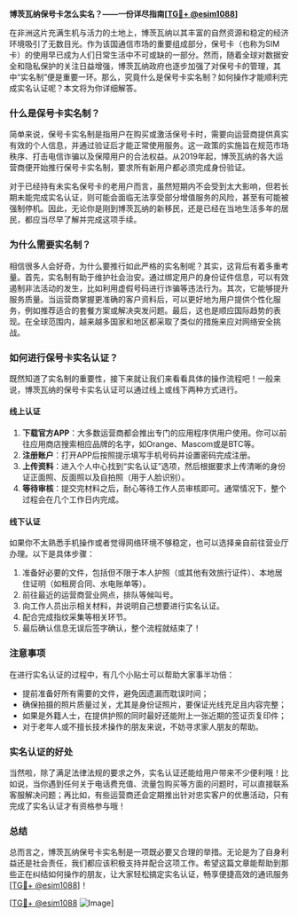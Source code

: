 **博茨瓦纳保号卡怎么实名？——一份详尽指南[[TG💪+ @esim1088](https://t.me/s/esim1088)]**

在非洲这片充满生机与活力的土地上，博茨瓦纳以其丰富的自然资源和稳定的经济环境吸引了无数目光。作为该国通信市场的重要组成部分，保号卡（也称为SIM卡）的使用早已成为人们日常生活中不可或缺的一部分。然而，随着全球对数据安全和隐私保护的关注日益增强，博茨瓦纳政府也逐步加强了对保号卡的管理，其中“实名制”便是重要一环。那么，究竟什么是保号卡实名制？如何操作才能顺利完成实名认证呢？本文将为你详细解答。

### 什么是保号卡实名制？

简单来说，保号卡实名制是指用户在购买或激活保号卡时，需要向运营商提供真实有效的个人信息，并通过验证后才能正常使用服务。这一政策的实施旨在规范市场秩序、打击电信诈骗以及保障用户的合法权益。从2019年起，博茨瓦纳的各大运营商便开始推行保号卡实名制，要求所有新用户都必须完成身份验证。

对于已经持有未实名保号卡的老用户而言，虽然短期内不会受到太大影响，但若长期未能完成实名认证，则可能会面临无法享受部分增值服务的风险，甚至有可能被强制停机。因此，无论你是刚到博茨瓦纳的新移民，还是已经在当地生活多年的居民，都应当尽早了解并完成这项手续。

### 为什么需要实名制？

相信很多人会好奇，为什么要推行如此严格的实名制呢？其实，这背后有着多重考量。首先，实名制有助于维护社会治安。通过绑定用户的身份证件信息，可以有效遏制非法活动的发生，比如利用虚假号码进行诈骗等违法行为。其次，它能够提升服务质量。当运营商掌握更准确的客户资料后，可以更好地为用户提供个性化服务，例如推荐适合的套餐方案或解决突发问题。最后，这也是顺应国际趋势的表现。在全球范围内，越来越多国家和地区都采取了类似的措施来应对网络安全挑战。

### 如何进行保号卡实名认证？

既然知道了实名制的重要性，接下来就让我们来看看具体的操作流程吧！一般来说，博茨瓦纳的保号卡实名认证可以通过线上或线下两种方式进行。

#### 线上认证

1. **下载官方APP**：大多数运营商都会推出专门的应用程序供用户使用。你可以前往应用商店搜索相应品牌的名字，如Orange、Mascom或是BTC等。
2. **注册账户**：打开APP后按照提示填写手机号码并设置密码完成注册。
3. **上传资料**：进入个人中心找到“实名认证”选项，然后根据要求上传清晰的身份证正面照、反面照以及自拍照（用于人脸识别）。
4. **等待审核**：提交完材料之后，耐心等待工作人员审核即可。通常情况下，整个过程会在几个工作日内完成。

#### 线下认证

如果你不太熟悉手机操作或者觉得网络环境不够稳定，也可以选择亲自前往营业厅办理。以下是具体步骤：

1. 准备好必要的文件，包括但不限于本人护照（或其他有效旅行证件）、本地居住证明（如租房合同、水电账单等）。
2. 前往最近的运营商营业网点，排队等候叫号。
3. 向工作人员出示相关材料，并说明自己想要进行实名认证。
4. 配合完成指纹采集等相关环节。
5. 最后确认信息无误后签字确认，整个流程就结束了！

### 注意事项

在进行实名认证的过程中，有几个小贴士可以帮助大家事半功倍：

- 提前准备好所有需要的文件，避免因遗漏而耽误时间；
- 确保拍摄的照片质量过关，尤其是身份证照片，要保证光线充足且内容完整；
- 如果是外籍人士，在提供护照的同时最好还能附上一张近期的签证页复印件；
- 对于老年人或不擅长技术操作的朋友来说，不妨寻求家人朋友的帮助。

### 实名认证的好处

当然啦，除了满足法律法规的要求之外，实名认证还能给用户带来不少便利哦！比如说，当你遇到任何关于电话费充值、流量包购买等方面的问题时，可以直接联系客服解决问题；再比如，有些运营商还会定期推出针对忠实客户的优惠活动，只有完成了实名认证才有资格参与哦！

### 总结

总而言之，博茨瓦纳保号卡实名制是一项既必要又合理的举措。无论是为了自身利益还是社会责任，我们都应该积极支持并配合这项工作。希望这篇文章能帮助到那些正在纠结如何操作的朋友，让大家轻松搞定实名认证，畅享便捷高效的通讯服务[[TG💪+ @esim1088](https://t.me/s/esim1088)]！

[[TG💪+ @esim1088](https://t.me/s/esim1088) ![Image](https://i.postimg.cc/4NQfJmqS/Snipaste-2025-05-13-00-14-12.png)]